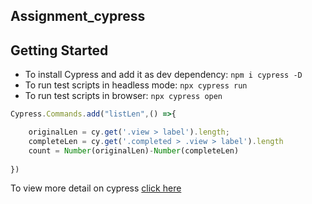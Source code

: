 ## Assignment_cypress
## Getting Started
* To install Cypress and add it as dev dependency: `npm i cypress -D`
* To run test scripts in headless mode: `npx cypress run`
* To run test scripts in browser: `npx cypress open`


```javascript
Cypress.Commands.add("listLen",() =>{

    originalLen = cy.get('.view > label').length;
    completeLen = cy.get('.completed > .view > label').length 
    count = Number(originalLen)-Number(completeLen)
   
})
```
To view more detail on cypress [click here](cypress.io)
